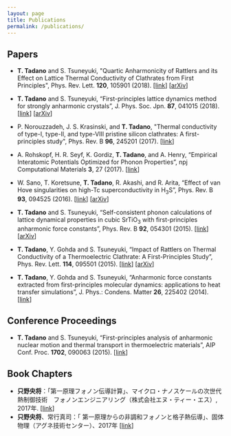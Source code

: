 ```yaml
---
layout: page
title: Publications
permalink: /publications/
---
```


## Papers

* __T. Tadano__ and S. Tsuneyuki, "Quartic Anharmonicity of Rattlers and its Effect on Lattice Thermal Conductivity of Clathrates from First Principles", Phys. Rev. Lett. **120**, 105901 (2018). [[link](https://journals.aps.org/prl/abstract/10.1103/PhysRevLett.120.105901)] [[arXiv](https://arxiv.org/abs/1710.00311)]

* __T. Tadano__ and S. Tsuneyuki, “First-principles lattice dynamics method for strongly anharmonic crystals”, J. Phys. Soc. Jpn. **87**, 041015 (2018). [[link](http://journals.jps.jp/doi/10.7566/JPSJ.87.041015)] [[arXiv](https://arxiv.org/abs/1706.04744)]

* P. Norouzzadeh, J. S. Krasinski, and __T. Tadano__, "Thermal conductivity of type-I, type-II, and type-VIII pristine silicon clathrates: A first-principles study", Phys. Rev. B **96**, 245201 (2017). [[link](https://journals.aps.org/prb/abstract/10.1103/PhysRevB.96.245201)] 

* A. Rohskopf, H. R. Seyf, K. Gordiz, __T. Tadano__, and A. Henry, “Empirical Interatomic Potentials Optimized for Phonon Properties”, npj Computational Materials **3**, 27 (2017). [[link](https://www.nature.com/articles/s41524-017-0026-y)]

* W. Sano, T. Koretsune, __T. Tadano__, R. Akashi, and R. Arita, “Effect of van Hove singularities on high-Tc superconductivity in H<sub>3</sub>S”, Phys. Rev. B **93**, 094525 (2016). [[link](https://journals.aps.org/prb/abstract/10.1103/PhysRevB.93.094525)] [[arXiv](https://arxiv.org/abs/1512.07365)]

* __T. Tadano__ and S. Tsuneyuki, “Self-consistent phonon calculations of lattice dynamical properties in cubic SrTiO<sub>3</sub> with first-principles anharmonic force constants”, Phys. Rev. B **92**, 054301 (2015). [[link](https://journals.aps.org/prb/abstract/10.1103/PhysRevB.92.054301)] [[arXiv](https://arxiv.org/abs/1506.01781)]

* __T. Tadano__, Y. Gohda and S. Tsuneyuki, “Impact of Rattlers on Thermal Conductivity of a Thermoelectric Clathrate: A First-Principles Study”, Phys. Rev. Lett. **114**, 095501 (2015). [[link](https://journals.aps.org/prl/abstract/10.1103/PhysRevLett.114.095501)] [[arXiv](https://arxiv.org/abs/1412.5723)]

* __T. Tadano__, Y. Gohda and S. Tsuneyuki, “Anharmonic force constants extracted from first-principles molecular dynamics: applications to heat transfer simulations”, J. Phys.: Condens. Matter **26**, 225402 (2014). [[link](http://iopscience.iop.org/article/10.1088/0953-8984/26/22/225402/meta)]

## Conference Proceedings

* __T. Tadano__ and S. Tsuneyuki, “First-principles analysis of anharmonic nuclear motion and thermal transport in thermoelectric materials”, AIP Conf. Proc. **1702**, 090063 (2015). [[link](http://aip.scitation.org/doi/abs/10.1063/1.4938871)]

## Book Chapters

* __只野央将__：「第一原理フォノン伝導計算」、マイクロ・ナノスケールの次世代熱制御技術　フォノンエンジニアリング（株式会社エヌ・ティー・エス）, 2017年. [[link](http://www.nts-book.co.jp/item/detail/summary/buturi/20170900_107.html)]
* __只野央将__、常行真司：「 第一原理からの非調和フォノンと格子熱伝導」、固体物理（アグネ技術センター）、2017年 [[link](http://www.agne.co.jp/kotaibutsuri/kota1052.htm#no621)]
